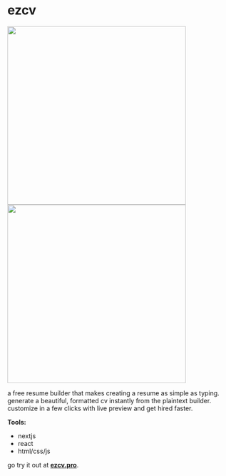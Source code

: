 # ezcv

<img src="https://user-images.githubusercontent.com/20329981/191358844-afcad83a-0daf-46e5-8c4e-1fee7bf6099c.png" width="400" /> <img src="https://ph-files.imgix.net/ed33c4b2-b067-4333-857f-604d905ffb35.gif?auto=format&auto=compress&codec=mozjpeg&cs=strip&fit=max&dpr=1" width="400" />

a free resume builder that makes creating a resume as simple as typing. generate a beautiful, formatted cv instantly from the plaintext builder. customize in a few clicks with live preview
 and get hired faster.

**Tools:**

* nextjs
* react
* html/css/js

go try it out at [**ezcv.pro**](https://ezcv.pro).
